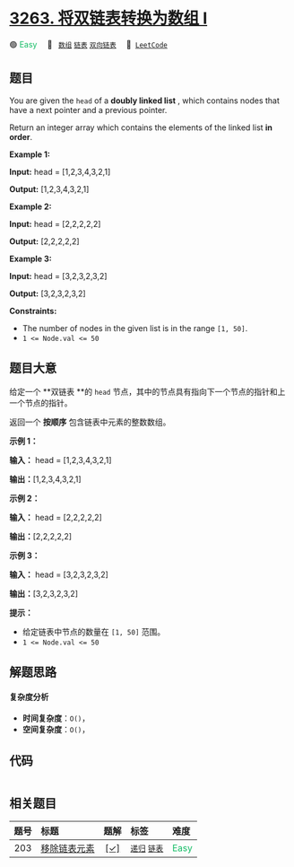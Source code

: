# [3263. 将双链表转换为数组 I](https://leetcode.com/problems/convert-doubly-linked-list-to-array-i)

🟢 <font color=#15bd66>Easy</font>&emsp; 🔖&ensp; [`数组`](/tag/array.md) [`链表`](/tag/linked-list.md) [`双向链表`](/tag/doubly-linked-list.md)&emsp; 🔗&ensp;[`LeetCode`](https://leetcode.com/problems/convert-doubly-linked-list-to-array-i)

## 题目

You are given the `head` of a **doubly linked list** , which contains nodes
that have a next pointer and a previous pointer.

Return an integer array which contains the elements of the linked list **in
order**.



**Example 1:**

**Input:** head = [1,2,3,4,3,2,1]

**Output:** [1,2,3,4,3,2,1]

**Example 2:**

**Input:** head = [2,2,2,2,2]

**Output:** [2,2,2,2,2]

**Example 3:**

**Input:** head = [3,2,3,2,3,2]

**Output:** [3,2,3,2,3,2]



**Constraints:**

  * The number of nodes in the given list is in the range `[1, 50]`.
  * `1 <= Node.val <= 50`


## 题目大意

给定一个 **双链表  **的 `head` 节点，其中的节点具有指向下一个节点的指针和上一个节点的指针。

返回一个 **按顺序** 包含链表中元素的整数数组。



**示例 1：**

**输入：** head = [1,2,3,4,3,2,1]

**输出：**[1,2,3,4,3,2,1]

**示例 2：**

**输入：** head = [2,2,2,2,2]

**输出：**[2,2,2,2,2]

**示例 3：**

**输入：** head = [3,2,3,2,3,2]

**输出：**[3,2,3,2,3,2]



**提示：**

  * 给定链表中节点的数量在 `[1, 50]` 范围。
  * `1 <= Node.val <= 50`


## 解题思路

#### 复杂度分析

- **时间复杂度**：`O()`，
- **空间复杂度**：`O()`，

## 代码

```javascript

```

## 相关题目

<!-- prettier-ignore -->
| 题号 | 标题 | 题解 | 标签 | 难度 |
| :------: | :------ | :------: | :------ | :------ |
| 203 | [移除链表元素](https://leetcode.com/problems/remove-linked-list-elements) | [[✓]](/problem/0203.md) |  [`递归`](/tag/recursion.md) [`链表`](/tag/linked-list.md) | <font color=#15bd66>Easy</font> |